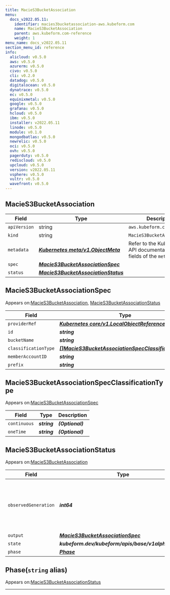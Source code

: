 ```yaml
---
title: MacieS3BucketAssociation
menu:
  docs_v2022.05.11:
    identifier: macies3bucketassociation-aws.kubeform.com
    name: MacieS3BucketAssociation
    parent: aws.kubeform.com-reference
    weight: 1
menu_name: docs_v2022.05.11
section_menu_id: reference
info:
  alicloud: v0.5.0
  aws: v0.5.0
  azurerm: v0.5.0
  civo: v0.5.0
  cli: v0.2.0
  datadog: v0.5.0
  digitalocean: v0.5.0
  dynatrace: v0.5.0
  ec: v0.5.0
  equinixmetal: v0.5.0
  google: v0.5.0
  grafana: v0.5.0
  hcloud: v0.5.0
  ibm: v0.5.0
  installer: v2022.05.11
  linode: v0.5.0
  module: v0.1.0
  mongodbatlas: v0.5.0
  newrelic: v0.5.0
  oci: v0.5.0
  ovh: v0.5.0
  pagerduty: v0.5.0
  rediscloud: v0.5.0
  upcloud: v0.5.0
  version: v2022.05.11
  vsphere: v0.5.0
  vultr: v0.5.0
  wavefront: v0.5.0
---
```


## MacieS3BucketAssociation
| Field | Type | Description |
| ------ | ----- | ----------- |
| `apiVersion` | string | `aws.kubeform.com/v1alpha1` |
|    `kind` | string | `MacieS3BucketAssociation` |
| `metadata` | ***[Kubernetes meta/v1.ObjectMeta](https://v1-22.docs.kubernetes.io/docs/reference/generated/kubernetes-api/v1.22/#objectmeta-v1-meta)***|Refer to the Kubernetes API documentation for the fields of the `metadata` field.|
| `spec` | ***[MacieS3BucketAssociationSpec](#macies3bucketassociationspec)***||
| `status` | ***[MacieS3BucketAssociationStatus](#macies3bucketassociationstatus)***||
## MacieS3BucketAssociationSpec

Appears on:[MacieS3BucketAssociation](#macies3bucketassociation), [MacieS3BucketAssociationStatus](#macies3bucketassociationstatus)

| Field | Type | Description |
| ------ | ----- | ----------- |
| `providerRef` | ***[Kubernetes core/v1.LocalObjectReference](https://v1-22.docs.kubernetes.io/docs/reference/generated/kubernetes-api/v1.22/#localobjectreference-v1-core)***||
| `id` | ***string***||
| `bucketName` | ***string***||
| `classificationType` | ***[[]MacieS3BucketAssociationSpecClassificationType](#macies3bucketassociationspecclassificationtype)***| ***(Optional)*** |
| `memberAccountID` | ***string***| ***(Optional)*** |
| `prefix` | ***string***| ***(Optional)*** |
## MacieS3BucketAssociationSpecClassificationType

Appears on:[MacieS3BucketAssociationSpec](#macies3bucketassociationspec)

| Field | Type | Description |
| ------ | ----- | ----------- |
| `continuous` | ***string***| ***(Optional)*** |
| `oneTime` | ***string***| ***(Optional)*** |
## MacieS3BucketAssociationStatus

Appears on:[MacieS3BucketAssociation](#macies3bucketassociation)

| Field | Type | Description |
| ------ | ----- | ----------- |
| `observedGeneration` | ***int64***| ***(Optional)*** Resource generation, which is updated on mutation by the API Server.|
| `output` | ***[MacieS3BucketAssociationSpec](#macies3bucketassociationspec)***| ***(Optional)*** |
| `state` | ***kubeform.dev/kubeform/apis/base/v1alpha1.State***| ***(Optional)*** |
| `phase` | ***[Phase](#phase)***| ***(Optional)*** |
## Phase(`string` alias)

Appears on:[MacieS3BucketAssociationStatus](#macies3bucketassociationstatus)

---
